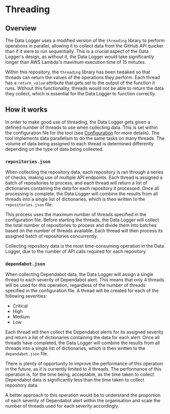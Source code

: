 # Threading

## Overview

The Data Logger uses a modified version of the `threading` library to perform operations in parallel, allowing it to collect data from the GitHub API quicker than if it were to run sequentially. This is a crucial aspect of the Data Logger's design, as without it, the Data Logger would take significantly longer than AWS Lambda's maximum execution time of 15 minutes.

Within this repository, the `threading` library has been tweaked so that threads can return the values of the operations they perform. Each thread has a `return_value` attribute that gets set to the output of the function it runs. Without this functionality, threads would not be able to return the data they collect, which is essential for the Data Logger to function correctly.

## How it works

In order to make good use of threading, the Data Logger gets given a defined number of threads to use when collecting data. This is set within the configuration file for the tool (see [Configuration](./configuration.md) for more details). The tool implements data parallelism to do the same tasks on many threads. The volume of data being assigned to each thread is determined differently depending on the type of data being collected.

### `repositories.json`

When collecting the repository data, each repository is ran through a series of checks, making use of multiple API endpoints. Each thread is assigned a batch of repositories to process, and each thread will return a list of dictionaries containing the data for each repository it processed. Once all processing is complete, the Data Logger will combine the results from all threads into a single list of dictionaries, which is then written to the `repositories.json` file.

This process uses the maximum number of threads specified in the configuration file. Before starting the threads, the Data Logger will collect the total number of repositories to process and divide them into batches based on the number of threads available. Each thread will then process its assigned batch of repositories concurrently.

Collecting repository data is the most time-consuming operation in the Data Logger, due to the number of API calls required for each repository. 

### `dependabot.json`

When collecting Dependabot data, the Data Logger will assign a single thread to each severity of Dependabot alert. This means that only 4 threads will be used for this operation, regardless of the number of threads specified in the configuration file. A thread will be created for each of the following severities: 

- Critical
- High
- Medium
- Low

Each thread will then collect the Dependabot alerts for its assigned severity and return a list of dictionaries containing the data for each alert. Once all threads have completed, the Data Logger will combine the results from all threads into a single list of dictionaries, which is then written to the `dependabot.json` file.

There is plenty of opportunity to improve the performance of this operation in the future, as it is currently limited to 4 threads. The performance of this operation is, for the time being, acceptable, as the time taken to collect Dependabot data is significantly less than the time taken to collect repository data.

A better approach to this operation would be to understand the proportion of each severity of Dependabot alert within the organisation and scale the number of threads used for each severity accordingly.
